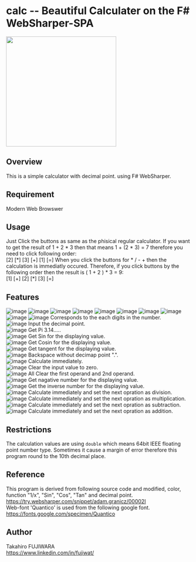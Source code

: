 # calc -- Beautiful Calculater on the F# WebSharper-SPA
<img src="https://user-images.githubusercontent.com/16160120/164889033-ddc76ec5-9a32-4855-9cbb-3631b1d563cf.png" width="300px" />  

## Overview
This is a simple calculator with decimal point. using F# WebSharper.

## Requirement
Modern Web Browswer

## Usage
Just Click the buttons as same as the phisical regular calculator.  If you want to get the result of 1 + 2 * 3 then that means 1 + (2 * 3) = 7 therefore you need to click following order:  
  \[2\] \[\*\] \[3\] \[+\] \[1\] \[=\]
When you click the buttons for * / - + then the calculation is immediatly occured.  Therefore, if you click buttons by the following order then the result is ( 1 + 2 ) \* 3 = 9:  
  \[1\] \[+\] \[2\] \[*\] \[3\] \[=\]

## Features
![image](https://user-images.githubusercontent.com/16160120/164895452-15531965-ddb3-4dd3-ae0c-0d34eb77e571.png)
![image](https://user-images.githubusercontent.com/16160120/164895464-c47cfca0-e001-455c-a1c6-15ad61f47c6f.png)
![image](https://user-images.githubusercontent.com/16160120/164895855-3b630f61-d066-438a-9362-df34ea7f774e.png)
![image](https://user-images.githubusercontent.com/16160120/164895492-19b24c0b-1a4d-4c36-abaf-34efbf0eed3e.png)
![image](https://user-images.githubusercontent.com/16160120/164895811-c3c98953-99e0-4266-a442-963bac998c08.png)
![image](https://user-images.githubusercontent.com/16160120/164895750-5cc835bb-5972-4294-a7f8-a01c648e903b.png)
![image](https://user-images.githubusercontent.com/16160120/164895519-84f1c1d2-9a63-4e92-9e80-7774792ccbfb.png)
![image](https://user-images.githubusercontent.com/16160120/164895528-0e1c61ea-8903-4bca-80db-f47655df8322.png)
![image](https://user-images.githubusercontent.com/16160120/164895532-d1ef6afc-e6ed-448e-a7a8-8aed658e9381.png)
![image](https://user-images.githubusercontent.com/16160120/164895790-ef2c6257-15c4-4ec8-98d6-a8295569dc31.png)
Corresponds to the each digits in the number.  
![image](https://user-images.githubusercontent.com/16160120/164895282-2e333bc8-89b7-470b-966a-1afcef462130.png) Input the decimal point.  
![image](https://user-images.githubusercontent.com/16160120/164894253-a5faa34c-968b-44e8-b12c-3c35828f30a5.png) Get Pi 3.14.....  
![image](https://user-images.githubusercontent.com/16160120/164894284-bc006a59-a772-49cb-a25f-aafc84b5d30b.png) Get Sin for the displaying value.  
![image](https://user-images.githubusercontent.com/16160120/164894292-a8899c46-cbfe-4208-9581-771c5251fe5d.png) Get Cosin for the displaying value.  
![image](https://user-images.githubusercontent.com/16160120/164894303-abd08d00-4095-4ee0-b767-c36961218556.png) Get tangent for the displaying value.  
![image](https://user-images.githubusercontent.com/16160120/164894317-4f0db86d-a036-4c36-a07e-a881d74c0a21.png) Backspace without decimap point ".".  
![image](https://user-images.githubusercontent.com/16160120/164895007-57c29ab1-04aa-47fc-8c1f-25885b156e4d.png) Calculate immediately.  
![image](https://user-images.githubusercontent.com/16160120/164894399-dababace-ee12-4de6-874b-25d4c1515c6a.png) Clear the input value to zero.  
![image](https://user-images.githubusercontent.com/16160120/164894424-29822b4d-f291-48a6-82a7-3921ea34fd16.png) All Clear the first operand and 2nd operand.  
![image](https://user-images.githubusercontent.com/16160120/164895383-6369befa-6e7c-4508-a546-2683b22ccfbd.png) Get nagative number for the displaying value.  
![image](https://user-images.githubusercontent.com/16160120/164895427-91708476-0263-45dd-bac9-4125d2efe298.png) Get the inverse number for the displaying value.  
![image](https://user-images.githubusercontent.com/16160120/164895028-1b82f163-c264-4391-9216-de5f6c0bdd82.png) Calculate immediately and set the next opration as division.  
![image](https://user-images.githubusercontent.com/16160120/164895035-b37a5f38-2001-40f3-a001-a1323d8db188.png) Calculate immediately and set the next opration as multiplication.  
![image](https://user-images.githubusercontent.com/16160120/164895044-973ff213-3275-4204-8b3b-a111124200bb.png) Calculate immediately and set the next opration as subtraction.  
![image](https://user-images.githubusercontent.com/16160120/164895054-a542281c-5233-4ca4-b20c-22649f64274a.png) Calculate immediately and set the next opration as addition.  

## Restrictions
The calculation values are using `double` which means 64bit IEEE floating point number type.  Sometimes it cause a margin of error therefore this program round to the 10th decimal place.

## Reference
This program is derived from following source code and modified, color, function "1/x", "Sin", "Cos", "Tan" and decimal point.  
https://try.websharper.com/snippet/adam.granicz/00002I  
Web-font 'Quantico' is used from the following google font.  
https://fonts.google.com/specimen/Quantico

## Author
Takahiro FUJIWARA  
https://www.linkedin.com/in/fujiwat/
